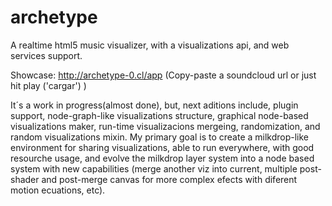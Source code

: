 # archetype
A realtime html5 music visualizer, with a visualizations api, and web services support.

Showcase: http://archetype-0.cl/app
(Copy-paste a soundcloud url or just hit play ('cargar') )

It´s a work in progress(almost done), but, next aditions include, plugin support, node-graph-like visualizations structure, graphical node-based visualizations maker, run-time visualizacions mergeing, randomization, and random visualizations mixin. My primary goal is to create a milkdrop-like environment for sharing visualizations, able to run everywhere, with good resourche usage, and evolve the milkdrop layer system into a node based system with new capabilities (merge another viz into current, multiple post-shader and post-merge canvas for more complex efects with diferent motion ecuations, etc).
